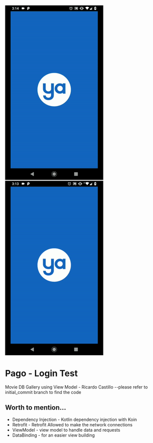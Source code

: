 ![alt text](https://github.com/vodre/loginTest/blob/master/gifs/gif1.gif)
![alt text](https://github.com/vodre/loginTest/blob/master/gifs/gif2.gif)

# Pago - Login Test
Movie DB Gallery using View Model - Ricardo Castillo
--please refer to initial_commit branch to find the code


## Worth to mention...

* Dependency Injection - Kotlin dependency injection with Koin
* Retrofit - Retrofit Allowed to make the network connections
* ViewModel - view model to handle data and requests
* DataBinding - for an easier view building

